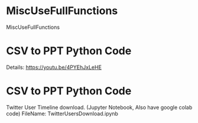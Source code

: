 # MiscUseFullFunctions
MiscUseFullFunctions
# CSV to PPT Python Code 
Details: https://youtu.be/4PYEhJxLeHE

# CSV to PPT Python Code 
Twitter User Timeline download. (Jupyter Notebook, Also have google colab code)
FileName: TwitterUsersDownload.ipynb

